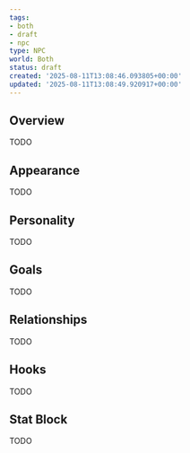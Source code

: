 ```yaml
---
tags:
- both
- draft
- npc
type: NPC
world: Both
status: draft
created: '2025-08-11T13:08:46.093805+00:00'
updated: '2025-08-11T13:08:49.920917+00:00'
---
```



## Overview

TODO
## Appearance

TODO
## Personality

TODO
## Goals

TODO
## Relationships

TODO
## Hooks

TODO
## Stat Block

TODO
